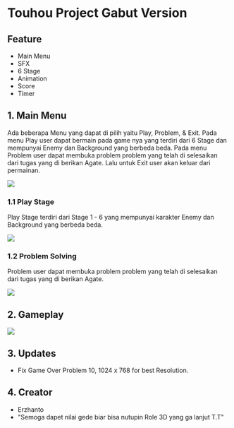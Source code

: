 # Touhou Project Gabut Version
## Feature
- Main Menu
- SFX
- 6 Stage
- Animation
- Score
- Timer
## 1. Main Menu
Ada beberapa Menu yang dapat di pilih yaitu Play, Problem, & Exit. Pada menu Play user dapat bermain pada game nya yang terdiri dari 6 Stage dan mempunyai Enemy dan Background yang berbeda beda. Pada menu Problem user dapat membuka problem problem yang telah di selesaikan dari tugas yang di berikan Agate. Lalu untuk Exit user akan keluar dari permainan.

![](https://i.ibb.co/8M5CRCc/prob1.png)
### 1.1 Play Stage
Play Stage terdiri dari Stage 1 - 6 yang mempunyai karakter Enemy dan Background yang berbeda beda.

![](https://i.ibb.co/CJWt38P/prob2.png)
### 1.2 Problem Solving
Problem user dapat membuka problem problem yang telah di selesaikan dari tugas yang di berikan Agate.

![](https://i.ibb.co/MCZ4MQf/prob3.png)
## 2. Gameplay
![](https://i.ibb.co/y4wYfPq/prob4.png)
## 3. Updates
- Fix Game Over Problem 10, 1024 x 768 for best Resolution.
## 4. Creator
- Erzhanto
- "Semoga dapet nilai gede biar bisa nutupin Role 3D yang ga lanjut T.T"

